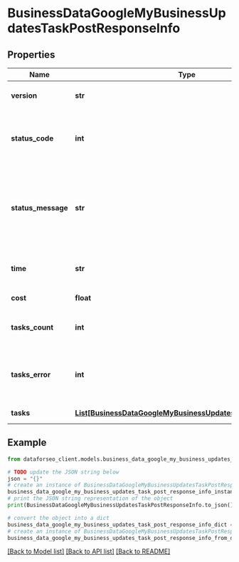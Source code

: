 # BusinessDataGoogleMyBusinessUpdatesTaskPostResponseInfo


## Properties

Name | Type | Description | Notes
------------ | ------------- | ------------- | -------------
**version** | **str** | the current version of the API | [optional] 
**status_code** | **int** | general status code you can find the full list of the response codes here | [optional] 
**status_message** | **str** | general informational message you can find the full list of general informational messages here | [optional] 
**time** | **str** | total execution time, seconds | [optional] 
**cost** | **float** | total tasks cost, USD | [optional] 
**tasks_count** | **int** | the number of tasks in the tasks array | [optional] 
**tasks_error** | **int** | the number of tasks in the tasks array returned with an error | [optional] 
**tasks** | [**List[BusinessDataGoogleMyBusinessUpdatesTaskPostTaskInfo]**](BusinessDataGoogleMyBusinessUpdatesTaskPostTaskInfo.md) | array of tasks | [optional] 

## Example

```python
from dataforseo_client.models.business_data_google_my_business_updates_task_post_response_info import BusinessDataGoogleMyBusinessUpdatesTaskPostResponseInfo

# TODO update the JSON string below
json = "{}"
# create an instance of BusinessDataGoogleMyBusinessUpdatesTaskPostResponseInfo from a JSON string
business_data_google_my_business_updates_task_post_response_info_instance = BusinessDataGoogleMyBusinessUpdatesTaskPostResponseInfo.from_json(json)
# print the JSON string representation of the object
print(BusinessDataGoogleMyBusinessUpdatesTaskPostResponseInfo.to_json())

# convert the object into a dict
business_data_google_my_business_updates_task_post_response_info_dict = business_data_google_my_business_updates_task_post_response_info_instance.to_dict()
# create an instance of BusinessDataGoogleMyBusinessUpdatesTaskPostResponseInfo from a dict
business_data_google_my_business_updates_task_post_response_info_from_dict = BusinessDataGoogleMyBusinessUpdatesTaskPostResponseInfo.from_dict(business_data_google_my_business_updates_task_post_response_info_dict)
```
[[Back to Model list]](../README.md#documentation-for-models) [[Back to API list]](../README.md#documentation-for-api-endpoints) [[Back to README]](../README.md)


